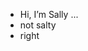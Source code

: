 -  Hi, I’m Sally ...
-  not salty 
-  right 

<!---
Sallydddd/Sallydddd is a ✨ special ✨ repository because its `README.md` (this file) appears on your GitHub profile.
You can click the Preview link to take a look at your changes.
--->
